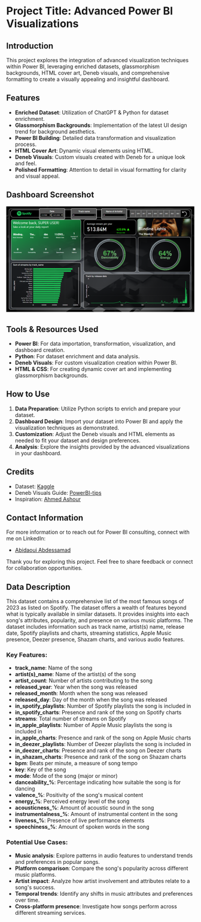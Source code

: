 # Project Title: Advanced Power BI Visualizations

## Introduction

This project explores the integration of advanced visualization techniques within Power BI, leveraging enriched datasets, glassmorphism backgrounds, HTML cover art, Deneb visuals, and comprehensive formatting to create a visually appealing and insightful dashboard.

## Features

- **Enriched Dataset**: Utilization of ChatGPT & Python for dataset enrichment.
- **Glassmorphism Backgrounds**: Implementation of the latest UI design trend for background aesthetics.
- **Power BI Building**: Detailed data transformation and visualization process.
- **HTML Cover Art**: Dynamic visual elements using HTML.
- **Deneb Visuals**: Custom visuals created with Deneb for a unique look and feel.
- **Polished Formatting**: Attention to detail in visual formatting for clarity and visual appeal.

## Dashboard Screenshot

![Dashboard Screenshot](https://github.com/AbdessamadABIDAOUI/Spotify-most-streamed-songs-2023-with-Power-bi-SQL-Python/blob/main/Screenshot%202024-02-25%20131849.png)



## Tools & Resources Used

- **Power BI**: For data importation, transformation, visualization, and dashboard creation.
- **Python**: For dataset enrichment and data analysis.
- **Deneb Visuals**: For custom visualization creation within Power BI.
- **HTML & CSS**: For creating dynamic cover art and implementing glassmorphism backgrounds.

## How to Use

1. **Data Preparation**: Utilize Python scripts to enrich and prepare your dataset.
2. **Dashboard Design**: Import your dataset into Power BI and apply the visualization techniques as demonstrated.
3. **Customization**: Adjust the Deneb visuals and HTML elements as needed to fit your dataset and design preferences.
4. **Analysis**: Explore the insights provided by the advanced visualizations in your dashboard.

## Credits

- Dataset: [Kaggle](https://www.kaggle.com)
- Deneb Visuals Guide: [PowerBI-tips](https://github.com/PowerBI-tips/Deneb)
- Inspiration: [Ahmed Ashour](https://www.linkedin.com/posts/ahmedashourviz_powerbi-dashboard-activity-7108768101839609856-Xfdl?utm_source=share&utm_medium=member_desktop)

## Contact Information

For more information or to reach out for Power BI consulting, connect with me on LinkedIn:

- [Abidaoui Abdessamad](https://www.linkedin.com/in/abdessamad-abidaoui/)

Thank you for exploring this project. Feel free to share feedback or connect for collaboration opportunities.

## Data Description

This dataset contains a comprehensive list of the most famous songs of 2023 as listed on Spotify. The dataset offers a wealth of features beyond what is typically available in similar datasets. It provides insights into each song's attributes, popularity, and presence on various music platforms. The dataset includes information such as track name, artist(s) name, release date, Spotify playlists and charts, streaming statistics, Apple Music presence, Deezer presence, Shazam charts, and various audio features.

### Key Features:

- **track_name**: Name of the song
- **artist(s)_name**: Name of the artist(s) of the song
- **artist_count**: Number of artists contributing to the song
- **released_year**: Year when the song was released
- **released_month**: Month when the song was released
- **released_day**: Day of the month when the song was released
- **in_spotify_playlists**: Number of Spotify playlists the song is included in
- **in_spotify_charts**: Presence and rank of the song on Spotify charts
- **streams**: Total number of streams on Spotify
- **in_apple_playlists**: Number of Apple Music playlists the song is included in
- **in_apple_charts**: Presence and rank of the song on Apple Music charts
- **in_deezer_playlists**: Number of Deezer playlists the song is included in
- **in_deezer_charts**: Presence and rank of the song on Deezer charts
- **in_shazam_charts**: Presence and rank of the song on Shazam charts
- **bpm**: Beats per minute, a measure of song tempo
- **key**: Key of the song
- **mode**: Mode of the song (major or minor)
- **danceability_%**: Percentage indicating how suitable the song is for dancing
- **valence_%**: Positivity of the song's musical content
- **energy_%**: Perceived energy level of the song
- **acousticness_%**: Amount of acoustic sound in the song
- **instrumentalness_%**: Amount of instrumental content in the song
- **liveness_%**: Presence of live performance elements
- **speechiness_%**: Amount of spoken words in the song

### Potential Use Cases:

- **Music analysis**: Explore patterns in audio features to understand trends and preferences in popular songs.
- **Platform comparison**: Compare the song's popularity across different music platforms.
- **Artist impact**: Analyze how artist involvement and attributes relate to a song's success.
- **Temporal trends**: Identify any shifts in music attributes and preferences over time.
- **Cross-platform presence**: Investigate how songs perform across different streaming services.

